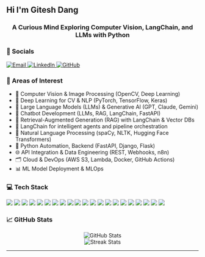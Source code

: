 ## Hi I'm Gitesh Dang

<h3 align="center">A Curious Mind Exploring Computer Vision, LangChain, and LLMs with Python</h3>

### 🔗 Socials

<p align="left">
<a href="mailto:himanshisharma76576@gmail.com" target="_blank">
<img src="https://img.shields.io/badge/Email-D14836?style=for-the-badge&logo=gmail&logoColor=white" alt="Email"/>
</a>
<a href="https://www.linkedin.com/in/giteshdang/" target="_blank">
<img src="https://img.shields.io/badge/LinkedIn-0077B5?style=for-the-badge&logo=linkedin&logoColor=white" alt="LinkedIn"/>
</a>
<a href="https://github.com/giteshdang" target="_blank">
<img src="https://img.shields.io/badge/GitHub-181717?style=for-the-badge&logo=github&logoColor=white" alt="GitHub"/>
</a>
</p>

### 🧠 Areas of Interest

- 🤖 Computer Vision & Image Processing (OpenCV, Deep Learning)  
- 🧠 Deep Learning for CV & NLP (PyTorch, TensorFlow, Keras)  
- 🧩 Large Language Models (LLMs) & Generative AI (GPT, Claude, Gemini)  
- 💬 Chatbot Development (LLMs, RAG, LangChain, FastAPI)  
- 🔗 Retrieval-Augmented Generation (RAG) with LangChain & Vector DBs  
- 🦜 LangChain for intelligent agents and pipeline orchestration  
- 🧬 Natural Language Processing (spaCy, NLTK, Hugging Face Transformers)  
- 🐍 Python Automation, Backend (FastAPI, Django, Flask)  
- 🌐 API Integration & Data Engineering (REST, Webhooks, n8n)  
- 🗂️ Cloud & DevOps (AWS S3, Lambda, Docker, GitHub Actions)  
- 📊 ML Model Deployment & MLOps  

### 💻 Tech Stack

<p align="left">
<!-- Programming -->
<img src="https://img.shields.io/badge/Python-3776AB?style=for-the-badge&logo=python&logoColor=white"/>
<img src="https://img.shields.io/badge/Django-092E20?style=for-the-badge&logo=django&logoColor=white"/>
<img src="https://img.shields.io/badge/FastAPI-009688?style=for-the-badge&logo=fastapi&logoColor=white"/>
<img src="https://img.shields.io/badge/Flask-000000?style=for-the-badge&logo=flask&logoColor=white"/>

<!-- AI/ML -->
<img src="https://img.shields.io/badge/TensorFlow-FF6F00?style=for-the-badge&logo=tensorflow&logoColor=white"/>
<img src="https://img.shields.io/badge/PyTorch-EE4C2C?style=for-the-badge&logo=pytorch&logoColor=white"/>
<img src="https://img.shields.io/badge/Keras-D00000?style=for-the-badge&logo=keras&logoColor=white"/>
<img src="https://img.shields.io/badge/OpenCV-5C3EE8?style=for-the-badge&logo=opencv&logoColor=white"/>
<img src="https://img.shields.io/badge/scikit--learn-F7931E?style=for-the-badge&logo=scikit-learn&logoColor=white"/>

<!-- NLP & LLM -->
<img src="https://img.shields.io/badge/HuggingFace-FCC624?style=for-the-badge&logo=huggingface&logoColor=black"/>
<img src="https://img.shields.io/badge/spaCy-09A3D5?style=for-the-badge&logo=spacy&logoColor=white"/>
<img src="https://img.shields.io/badge/NLTK-99CC66?style=for-the-badge&logo=nltk&logoColor=black"/>
<img src="https://img.shields.io/badge/LangChain-black?style=for-the-badge&logo=langchain&logoColor=white"/>
<img src="https://img.shields.io/badge/OpenAI-412991?style=for-the-badge&logo=openai&logoColor=white"/>

<!-- Frontend -->
<img src="https://img.shields.io/badge/HTML5-E34F26?style=for-the-badge&logo=html5&logoColor=white"/>
<img src="https://img.shields.io/badge/CSS3-1572B6?style=for-the-badge&logo=css3&logoColor=white"/>
<img src="https://img.shields.io/badge/JavaScript-F7DF1E?style=for-the-badge&logo=javascript&logoColor=black"/>
<img src="https://img.shields.io/badge/Streamlit-FF4B4B?style=for-the-badge&logo=streamlit&logoColor=white"/>

<!-- DevOps & Cloud -->
<img src="https://img.shields.io/badge/Docker-2496ED?style=for-the-badge&logo=docker&logoColor=white"/>
<img src="https://img.shields.io/badge/GitHub_Actions-2088FF?style=for-the-badge&logo=github-actions&logoColor=white"/>
<img src="https://img.shields.io/badge/n8n-orange?style=for-the-badge&logo=n8n&logoColor=white"/>
</p>

### 📈 GitHub Stats

<p align="center">
<img src="https://github-readme-stats.vercel.app/api?username=giteshdang&show_icons=true&theme=radical" alt="GitHub Stats"/>
<br>
<img src="https://github-readme-streak-stats.herokuapp.com?user=giteshdang&theme=radical" alt="Streak Stats" />
</p>

---
